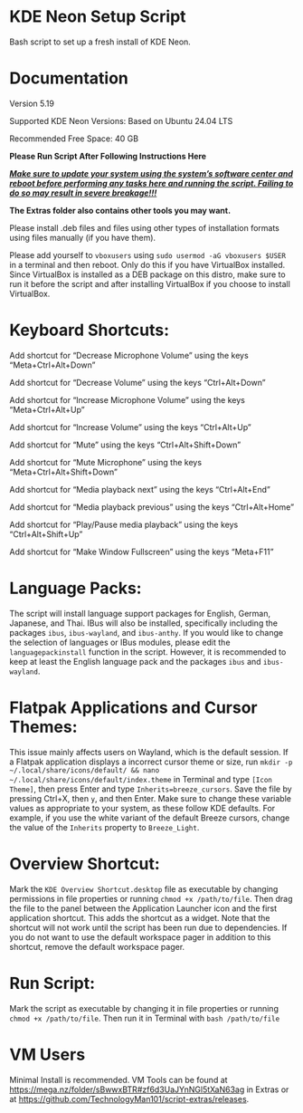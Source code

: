 # KDE Neon Setup Script
Bash script to set up a fresh install of KDE Neon.


# Documentation

Version 5.19

Supported KDE Neon Versions: Based on Ubuntu 24.04 LTS

Recommended Free Space: 40 GB

**Please Run Script After Following Instructions Here**

<ins>_**Make sure to update your system using the system’s software center and reboot before performing any tasks here and running the script. Failing to do so may result in severe breakage!!!**_</ins>

**The Extras folder also contains other tools you may want.**

Please install .deb files and files using other types of installation formats using files manually (if you have them).

Please add yourself to `vboxusers` using `sudo usermod -aG vboxusers $USER` in a terminal and then reboot. Only do this if you have VirtualBox installed. Since VirtualBox is installed as a DEB package on this distro, make sure to run it before the script and after installing VirtualBox if you choose to install VirtualBox. 


# Keyboard Shortcuts:

Add shortcut for “Decrease Microphone Volume” using the keys “Meta+Ctrl+Alt+Down”

Add shortcut for “Decrease Volume” using the keys “Ctrl+Alt+Down”

Add shortcut for “Increase Microphone Volume” using the keys “Meta+Ctrl+Alt+Up”

Add shortcut for “Increase Volume” using the keys “Ctrl+Alt+Up”

Add shortcut for “Mute” using the keys “Ctrl+Alt+Shift+Down”

Add shortcut for “Mute Microphone” using the keys “Meta+Ctrl+Alt+Shift+Down”

Add shortcut for “Media playback next” using the keys “Ctrl+Alt+End”

Add shortcut for “Media playback previous” using the keys “Ctrl+Alt+Home”

Add shortcut for “Play/Pause media playback” using the keys “Ctrl+Alt+Shift+Up”

Add shortcut for “Make Window Fullscreen” using the keys “Meta+F11”


# Language Packs:

The script will install language support packages for English, German, Japanese, and Thai. IBus will also be installed, specifically including the packages `ibus`, `ibus-wayland`, and `ibus-anthy`. If you would like to change the selection of languages or IBus modules, please edit the `languagepackinstall` function in the script. However, it is recommended to keep at least the English language pack and the packages `ibus` and `ibus-wayland`. 


# Flatpak Applications and Cursor Themes:

This issue mainly affects users on Wayland, which is the default session. If a Flatpak application displays a incorrect cursor theme or size, run `mkdir -p ~/.local/share/icons/default/ && nano ~/.local/share/icons/default/index.theme` in Terminal and type `[Icon Theme]`, then press Enter and type `Inherits=breeze_cursors`. Save the file by pressing Ctrl+X, then `y`, and then Enter. Make sure to change these variable values as appropriate to your system, as these follow KDE defaults. For example, if you use the white variant of the default Breeze cursors, change the value of the `Inherits` property to `Breeze_Light`. 


# Overview Shortcut:

Mark the `KDE Overview Shortcut.desktop` file as executable by changing permissions in file properties or running `chmod +x /path/to/file`. Then drag the file to the panel between the Application Launcher icon and the first application shortcut. This adds the shortcut as a widget. Note that the shortcut will not work until the script has been run due to dependencies. If you do not want to use the default workspace pager in addition to this shortcut, remove the default workspace pager. 


# Run Script:

Mark the script as executable by changing it in file properties or running `chmod +x /path/to/file`. Then run it in Terminal with `bash /path/to/file`


# VM Users

Minimal Install is recommended. VM Tools can be found at https://mega.nz/folder/sBwwxBTR#zf6d3UaJYnNGl5tXaN63ag in Extras or at https://github.com/TechnologyMan101/script-extras/releases.

